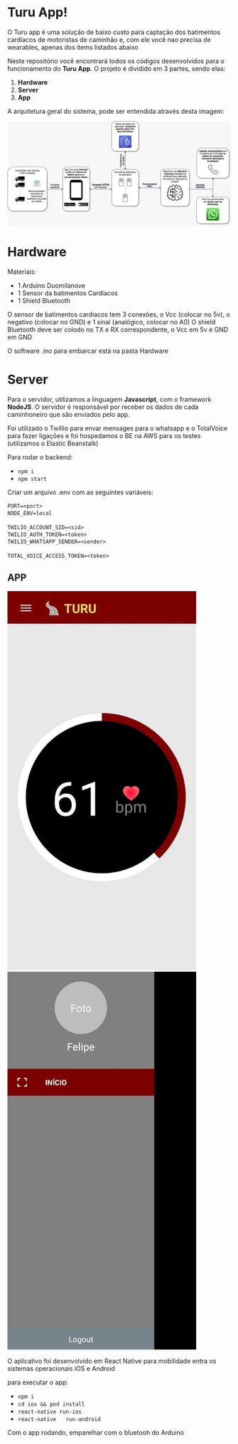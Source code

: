 # Turu App!

O Turu app é uma solução de baixo custo para captação dos batimentos cardíacos de motoristas de caminhão e, com ele você nao precisa de wearables, apenas dos items listados abaixo

Neste repositório você encontrará todos os códigos desenvolvidos para o funcionamento do **Turu App**. O projeto é dividido em 3 partes, sendo elas:

 1. **Hardware**
 2. **Server**
 3. **App**  

A arquitetura geral do sistema, pode ser entendida através desta imagem:

![Screenshot](arquitetura.jpeg)
# Hardware

Materiais:

 - 1 Arduino Duomilanove
 - 1 Sensor da batimentos Cardíacos
 - 1 Shield Bluetooth

O sensor de batimentos cardiacos tem 3 conexões, o Vcc (colocar no 5v), o negativo (colocar no GND) e 1 sinal (analógico, colocar no A0)
O shield Bluetooth deve ser colodo no TX e RX correspondente, o Vcc em 5v e GND em GND

O software .ino para embarcar está na pasta Hardware

# Server

Para o servidor, utilizamos a linguagem **Javascript**, com o framework **NodeJS**. O servidor é responsável por receber os dados de cada caminhoneiro que são enviados pelo app.

Foi utilizado o Twillio para envar mensages para o whatsapp e o TotalVoice para fazer ligações e foi hospedamos o BE na AWS para os testes (utilizamos o Elastic Beanstalk)

Para rodar o backend:

 - `npm i ` 
 - `npm start`

Criar um arquivo .env com as seguintes variáveis:

````
PORT=<port>
NODE_ENV=local

TWILIO_ACCOUNT_SID=<sid>
TWILIO_AUTH_TOKEN=<token>
TWILIO_WHATSAPP_SENDER=<sender>

TOTAL_VOICE_ACCESS_TOKEN=<token>
````
## APP

<img src="app_home.jpeg" width="425"/> <img src="app_drawer.jpeg" width="425"/> 

O aplicativo foi desenvolvido em React Native para mobilidade entra os sistemas operacionais iOS e Android

para executar o app:

 - `npm i` 
 - `cd ios && pod install` 
 - `react-native run-ios` 
 - `react-native   run-android`

Com o app rodando, emparelhar com o bluetooh do Arduino


